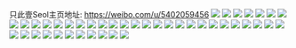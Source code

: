 只此壹Seol主页地址: https://weibo.com/u/5402059456 
![](https://wx4.sinaimg.cn/mw2000/005TAurely1h9i942bqwlj30mx0a9tbu.jpg) 
![](https://wx4.sinaimg.cn/mw2000/005TAurely1h9gzxoylldj32c0340hdu.jpg) 
![](https://wx4.sinaimg.cn/mw2000/005TAurely1h82ma8b07rj31zk2qunpf.jpg) 
![](https://wx4.sinaimg.cn/mw2000/005TAurely1h82mb3qcdfj30hs0hswfi.jpg) 
![](https://wx4.sinaimg.cn/mw2000/005TAurely1h6x3txu7rdj32c02caaps.jpg) 
![](https://wx4.sinaimg.cn/mw2000/005TAurely1h6x3tv9uuej32c02c07dl.jpg) 
![](https://wx4.sinaimg.cn/mw2000/005TAurely1h69vinmwkdj316o1kwqlc.jpg) 
![](https://wx4.sinaimg.cn/mw2000/005TAurely1h5y99tldchj31rw2an1ky.jpg) 
![](https://wx4.sinaimg.cn/mw2000/005TAurely1h5y99w350rj325d2qqnpe.jpg) 
![](https://wx4.sinaimg.cn/mw2000/005TAurely1h5y9hix6ggj30u0140qba.jpg) 
![](https://wx4.sinaimg.cn/mw2000/005TAurely1h5y9g9infmj30tw13wtbi.jpg) 
![](https://wx4.sinaimg.cn/mw2000/005TAurely1h5y9cxt5jmj32c0340qv6.jpg) 
![](https://wx4.sinaimg.cn/mw2000/005TAurely1h5y9cylva5j30wi17cqs8.jpg) 
![](https://wx4.sinaimg.cn/mw2000/005TAurely1h4q1lhf5dcj32c03414n9.jpg) 
![](https://wx4.sinaimg.cn/mw2000/005TAurely1h4q1lgu05aj32by33z1kx.jpg) 
![](https://wx4.sinaimg.cn/mw2000/005TAurely1h4q1lhvxhkj32c02c17ny.jpg) 
![](https://wx4.sinaimg.cn/mw2000/005TAurely1h4q1lic0opj32c02c1e6m.jpg) 
![](https://wx4.sinaimg.cn/mw2000/005TAurely1h4q1liw5dlj32c0341x3o.jpg) 
![](https://wx4.sinaimg.cn/mw2000/005TAurely1h4q1pferwdj30sg0sgwhl.jpg) 
![](https://wx4.sinaimg.cn/mw2000/005TAurely1h3xk0hkj66j32c02c0qv6.jpg) 
![](https://wx4.sinaimg.cn/mw2000/005TAurely1h3xk559dm7j32c0340npf.jpg) 
![](https://wx4.sinaimg.cn/mw2000/005TAurely1h3xk1jvq91j31sc2dsqv5.jpg) 
![](https://wx4.sinaimg.cn/mw2000/005TAurely1h3xk4wopn4j32c02c0x6p.jpg) 
![](https://wx4.sinaimg.cn/mw2000/005TAurely1h3h516u5vej31lb1lbww5.jpg) 
![](https://wx4.sinaimg.cn/mw2000/005TAurely1h3h519605vj31n21n2nmy.jpg) 
![](https://wx4.sinaimg.cn/mw2000/005TAurely1h3h516dzcyj32c02c04qp.jpg) 
![](https://wx4.sinaimg.cn/mw2000/005TAurely1h3h518pdswj32c02c0hdv.jpg) 
![](https://wx4.sinaimg.cn/mw2000/005TAurely1h3h51b4e25j32c02c0x6p.jpg) 
![](https://wx4.sinaimg.cn/mw2000/005TAurely1h2j6dn3a4mj32c0340e82.jpg) 
![](https://wx4.sinaimg.cn/mw2000/005TAurely1h2hi50mk3dj31xd285qtk.jpg) 
![](https://wx4.sinaimg.cn/mw2000/005TAurely1h2hi4zv9llj32c0340hdt.jpg) 
![](https://wx4.sinaimg.cn/mw2000/005TAurely1h28dgxyhnlj32542c87wi.jpg) 
![](https://wx4.sinaimg.cn/mw2000/005TAurely1h28dgyvi6ij325z25zqv5.jpg) 
![](https://wx4.sinaimg.cn/mw2000/005TAurely1h259iuuamcj32c0340u0y.jpg) 
![](https://wx4.sinaimg.cn/mw2000/005TAurely1h1ysqvf8klj32c03404qr.jpg) 
![](https://wx4.sinaimg.cn/mw2000/005TAurely1h1ysqtf8qrj32c0340qv7.jpg) 
![](https://wx4.sinaimg.cn/mw2000/005TAurely1h1ysqwd0hhj32c0340kjm.jpg) 
![](https://wx4.sinaimg.cn/mw2000/005TAurely1h1ysqx8u1pj32c03401ky.jpg) 
![](https://wx4.sinaimg.cn/mw2000/005TAurely1h1ysqy4lusj32c0340x6q.jpg) 
![](https://wx4.sinaimg.cn/mw2000/005TAurely1h1ysqz4qx8j32c0340u0y.jpg) 
![](https://wx4.sinaimg.cn/mw2000/005TAurely1gzih9b42l0j32c02c0hdu.jpg) 
![](https://wx4.sinaimg.cn/mw2000/005TAurely1gzih9bu119j32c02c07wh.jpg) 
![](https://wx4.sinaimg.cn/mw2000/005TAurely1gzih9a2yc7j32c02c0npe.jpg) 

